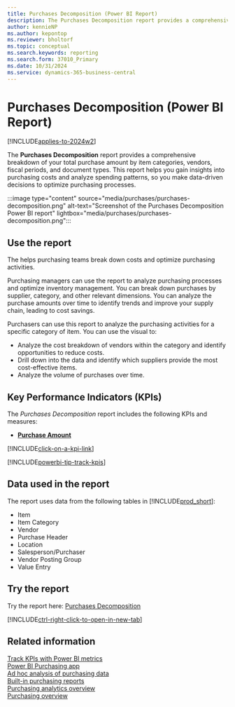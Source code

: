```yaml
---
title: Purchases Decomposition (Power BI Report)
description: The Purchases Decomposition report provides a comprehensive breakdown of your total purchase amount by item categories, vendors, fiscal periods, and document types.
author: kennieNP
ms.author: kepontop
ms.reviewer: bholtorf
ms.topic: conceptual
ms.search.keywords: reporting
ms.search.form: 37010_Primary
ms.date: 10/31/2024
ms.service: dynamics-365-business-central
---
```


# Purchases Decomposition (Power BI Report)

[!INCLUDE[applies-to-2024w2](includes/applies-to-2024w2.md)]

The **Purchases Decomposition** report provides a comprehensive breakdown of your total purchase amount by item categories, vendors, fiscal periods, and document types. This report helps you gain insights into purchasing costs and analyze spending patterns, so you make data-driven decisions to optimize purchasing processes.  

:::image type="content" source="media/purchases/purchases-decomposition.png" alt-text="Screenshot of the Purchases Decomposition Power BI report" lightbox="media/purchases/purchases-decomposition.png":::

## Use the report

The helps purchasing teams break down costs and optimize purchasing activities.

Purchasing managers can use the report to analyze purchasing processes and optimize inventory management. You can break down purchases by supplier, category, and other relevant dimensions. You can analyze the purchase amounts over time to identify trends and improve your supply chain, leading to cost savings.

Purchasers can use this report to analyze the purchasing activities for a specific category of item. You can use the visual to:

- Analyze the cost breakdown of vendors within the category and identify opportunities to reduce costs.
- Drill down into the data and identify which suppliers provide the most cost-effective items.
- Analyze the volume of purchases over time.

## Key Performance Indicators (KPIs)

The *Purchases Decomposition* report includes the following KPIs and measures: 

- [**Purchase Amount**](purchases-powerbi-kpis.md#purchase-amount)

[!INCLUDE[click-on-a-kpi-link](includes/click-on-a-kpi-link.md)] 

[!INCLUDE[powerbi-tip-track-kpis](includes/powerbi-tip-track-kpis.md)]

## Data used in the report

The report uses data from the following tables in [!INCLUDE[prod_short](includes/prod_short.md)]:

- Item
- Item Category
- Vendor
- Purchase Header
- Location
- Salesperson/Purchaser
- Vendor Posting Group
- Value Entry

## Try the report

Try the report here: [Purchases Decomposition](https://businesscentral.dynamics.com?page=37010)

[!INCLUDE[ctrl-right-click-to-open-in-new-tab](includes/ctrl-right-click-to-open-in-new-tab.md)]

## Related information

[Track KPIs with Power BI metrics](track-kpis-with-power-bi-metrics.md)  
[Power BI Purchasing app](purchases-powerbi-app.md)  
[Ad hoc analysis of purchasing data](ad-hoc-analysis-purchasing.md)  
[Built-in purchasing reports](purchase-reports.md)  
[Purchasing analytics overview](purchasing-analytics-overview.md)  
[Purchasing overview](purchasing-manage-purchasing.md)